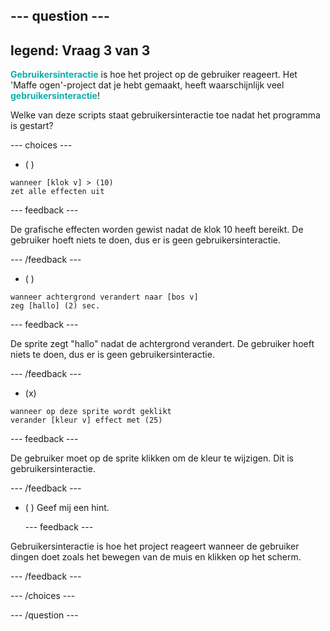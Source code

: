 --- question ---
---
legend: Vraag 3 van 3
---

<span style="color: #0faeb0">**Gebruikersinteractie**</span> is hoe het project op de gebruiker reageert. Het 'Maffe ogen'-project dat je hebt gemaakt, heeft waarschijnlijk veel <span style="color: #0faeb0">**gebruikersinteractie**</span>!

Welke van deze scripts staat gebruikersinteractie toe nadat het programma is gestart?

--- choices ---

- ( )
```blocks3
wanneer [klok v] > (10)
zet alle effecten uit
```

  --- feedback ---

De grafische effecten worden gewist nadat de klok 10 heeft bereikt. De gebruiker hoeft niets te doen, dus er is geen gebruikersinteractie.

  --- /feedback ---
- ( )
```blocks3
wanneer achtergrond verandert naar [bos v]
zeg [hallo] (2) sec.
```

  --- feedback ---

De sprite zegt "hallo" nadat de achtergrond verandert. De gebruiker hoeft niets te doen, dus er is geen gebruikersinteractie.

  --- /feedback ---
- (x)
```blocks3
wanneer op deze sprite wordt geklikt
verander [kleur v] effect met (25)
```

  --- feedback ---

De gebruiker moet op de sprite klikken om de kleur te wijzigen. Dit is gebruikersinteractie.

  --- /feedback ---


- ( ) Geef mij een hint.

  --- feedback ---

 Gebruikersinteractie is hoe het project reageert wanneer de gebruiker dingen doet zoals het bewegen van de muis en klikken op het scherm.

  --- /feedback ---

--- /choices ---

--- /question ---
